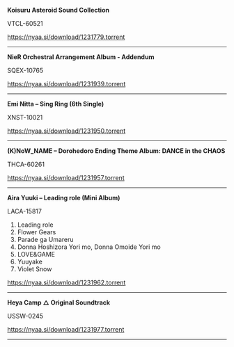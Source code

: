 **Koisuru Asteroid Sound Collection**

VTCL-60521

https://nyaa.si/download/1231779.torrent

----------------
**NieR Orchestral Arrangement Album - Addendum**

SQEX-10765

https://nyaa.si/download/1231939.torrent

----------------
**Emi Nitta – Sing Ring (6th Single)**

XNST-10021

https://nyaa.si/download/1231950.torrent

-----------------
**(K)NoW_NAME – Dorohedoro Ending Theme Album: DANCE in the CHAOS**

THCA-60261

https://nyaa.si/download/1231957.torrent

------------------
**Aira Yuuki – Leading role (Mini Album)**

LACA-15817

01. Leading role
02. Flower Gears
03. Parade ga Umareru
04. Donna Hoshizora Yori mo, Donna Omoide Yori mo
05. LOVE&GAME
06. Yuuyake
07. Violet Snow

https://nyaa.si/download/1231962.torrent

-------------------
**Heya Camp △ Original Soundtrack**

USSW-0245

https://nyaa.si/download/1231977.torrent

-------------------
